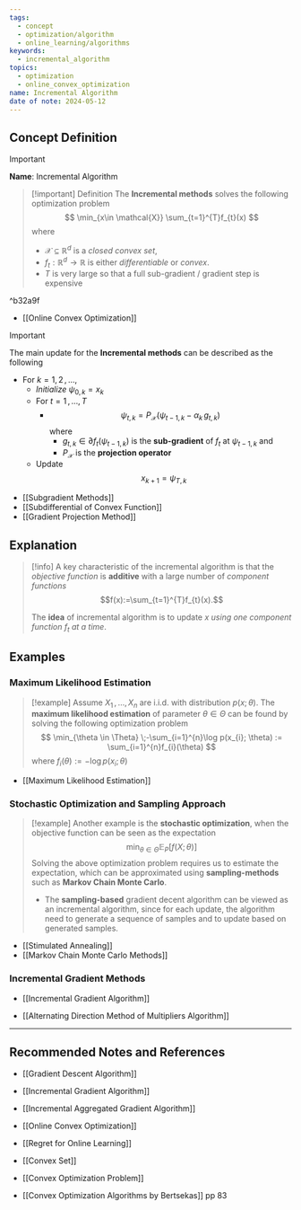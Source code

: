 ```yaml
---
tags:
  - concept
  - optimization/algorithm
  - online_learning/algorithms
keywords:
  - incremental_algorithm
topics:
  - optimization
  - online_convex_optimization
name: Incremental Algorithm
date of note: 2024-05-12
---
```


## Concept Definition

>[!important]
>**Name**: Incremental Algorithm

>[!important] Definition
>The **Incremental methods** solves the following optimization problem
>$$
> \min_{x\in \mathcal{X}} \sum_{t=1}^{T}f_{t}(x)
>$$
>where 
>- $\mathcal{X} \subseteq \mathbb{R}^{d}$ is a *closed convex set*,
>- $f_{t}: \mathbb{R}^{d} \to \mathbb{R}$ is either *differentiable* or *convex*.
>- $T$ is very large so that a full sub-gradient / gradient step is expensive

^b32a9f

- [[Online Convex Optimization]]

>[!important] 
>The main update for the **Incremental methods** can be described as the following
>- For $k=1,\,2 \,{,}\ldots{,}\,$
>	- *Initialize* $\psi_{0,k} = x_{k}$
>	- For $t=1 \,{,}\ldots{,}\,T$
>		- $$\psi_{t,k} = P_{\mathcal{X}}\left( \psi_{t-1, k} - \alpha_{k}\,g_{t,k} \right)$$ where 
>			- $g_{t,k}\in \partial f_{t}(\psi_{t-1, k})$ is the **sub-gradient** of $f_{t}$ at $\psi_{t-1,k}$ and 
>			- $P_{\mathcal{X}}$ is the **projection operator**
>	- Update $$x_{k+1} = \psi_{T, k}$$

- [[Subgradient Methods]]
- [[Subdifferential of Convex Function]]
- [[Gradient Projection Method]]


## Explanation

>[!info]
>A key characteristic of the incremental algorithm is that the *objective function* is **additive** with a large number of *component functions* $$f(x):=\sum_{t=1}^{T}f_{t}(x).$$
>
>The **idea** of incremental algorithm is to update $x$ *using one component function* $f_{t}$ *at a time*.


## Examples

### Maximum Likelihood Estimation

>[!example]
>Assume $X_{1} \,{,}\ldots{,}\,X_{n}$ are i.i.d. with distribution $p(x; \theta)$. The **maximum likelihood estimation** of parameter $\theta \in\Theta$ can be found by solving the following optimization problem
>$$
> \min_{\theta \in \Theta} \;-\sum_{i=1}^{n}\log p(x_{i}; \theta) := \sum_{i=1}^{n}f_{i}(\theta)
>$$
>where $f_{i}(\theta) := -\log p(x_{i}; \theta)$

- [[Maximum Likelihood Estimation]]


### Stochastic Optimization and Sampling Approach

>[!example]
>Another example is the **stochastic optimization**, when the objective function can be seen as the expectation 
>$$
>\min_{\theta \in \Theta}  \mathbb{E}_{ P }\left[ f(X; \theta) \right]
>$$ 
>Solving the above optimization problem requires us to estimate the expectation, which can be approximated using **sampling-methods** such as **Markov Chain Monte Carlo**.
>
>- The **sampling-based** gradient decent algorithm can be viewed as an incremental algorithm, since for each update, the algorithm need to generate a sequence of samples and to update based on generated samples.

- [[Stimulated Annealing]]
- [[Markov Chain Monte Carlo Methods]]

### Incremental Gradient Methods

- [[Incremental Gradient Algorithm]]

- [[Alternating Direction Method of Multipliers Algorithm]]





-----------
##  Recommended Notes and References

- [[Gradient Descent Algorithm]]
- [[Incremental Gradient Algorithm]]
- [[Incremental Aggregated Gradient Algorithm]]

- [[Online Convex Optimization]]
- [[Regret for Online Learning]]


- [[Convex Set]]
- [[Convex Optimization Problem]]

- [[Convex Optimization Algorithms by Bertsekas]] pp 83